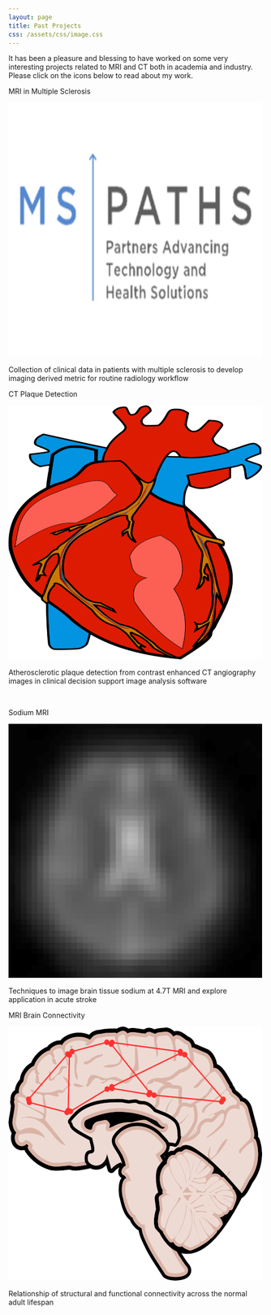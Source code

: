 ```yaml
---
layout: page
title: Past Projects
css: /assets/css/image.css
---
```


It has been a pleasure and blessing to have worked on some very interesting projects related to MRI and CT both in academia and industry. Please click on the icons below to read about my work.

<div class="container"> 
    <div class="image-container"> 
        <p>MRI in Multiple Sclerosis</p>
        <a href="https://ahwtsang.github.io/mspaths/">
            <img src="/assets/img/MSPATHS/MSPATHS_logo_white.png" alt="mspaths">
        </a>
        <p>Collection of clinical data in patients with multiple sclerosis to develop imaging derived metric for routine radiology workflow</p> 
    </div> 
    <div class="image-container"> 
        <p>CT Plaque Detection</p>
        <a href="https://ahwtsang.github.io/elucid/">
            <img src="/assets/img/Elucid/anatomical-2023188_1280.png" alt="elucid">
        </a>
        <p>Atherosclerotic plaque detection from contrast enhanced CT angiography images in clinical decision support image analysis software</p> 
    </div> 
</div> 

<br/>

<div class="container"> 
    <div class="image-container"> 
        <p>Sodium MRI</p>
        <a href="https://ahwtsang.github.io/sodium/">
            <img src="/assets/img/SodiumMRI/SodiumSlice.jpg" alt="sodium">
        </a>
        <p>Techniques to image brain tissue sodium at 4.7T MRI and explore application in acute stroke</p> 
    </div> 
    <div class="image-container"> 
        <p>MRI Brain Connectivity</p>
        <a href="https://ahwtsang.github.io/brainconn/">
            <img src="/assets/img/DTI_rsfMRI/Brain_network_cartoon.png" alt="brainconn">
        </a>
        <p>Relationship of structural and functional connectivity across the normal adult lifespan</p> 
    </div> 
</div> 

